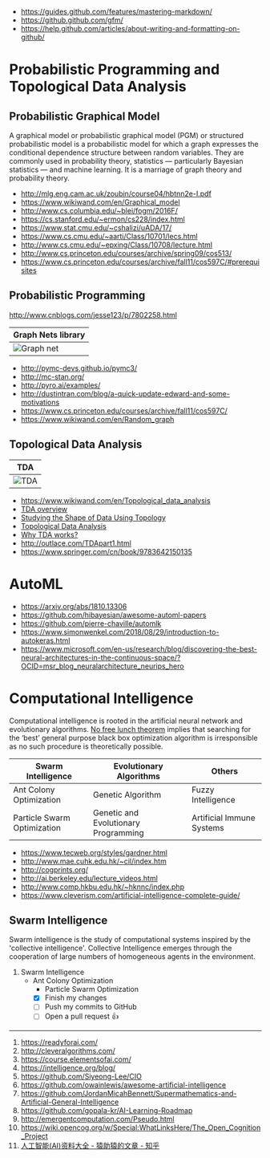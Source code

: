 * https://guides.github.com/features/mastering-markdown/
* https://github.github.com/gfm/
* https://help.github.com/articles/about-writing-and-formatting-on-github/


# Probabilistic Programming and Topological Data Analysis

## Probabilistic Graphical Model

A graphical model or probabilistic graphical model (PGM) or structured probabilistic model is a probabilistic model for which a graph expresses the conditional dependence structure between random variables. They are commonly used in probability theory, statistics — particularly Bayesian statistics — and machine learning.
It is a marriage of graph theory and probability theory.

+ http://mlg.eng.cam.ac.uk/zoubin/course04/hbtnn2e-I.pdf
+ https://www.wikiwand.com/en/Graphical_model
+ http://www.cs.columbia.edu/~blei/fogm/2016F/
+ https://cs.stanford.edu/~ermon/cs228/index.html
+ https://www.stat.cmu.edu/~cshalizi/uADA/17/
+ https://www.cs.cmu.edu/~aarti/Class/10701/lecs.html
+ http://www.cs.cmu.edu/~epxing/Class/10708/lecture.html
+ http://www.cs.princeton.edu/courses/archive/spring09/cos513/
+ https://www.cs.princeton.edu/courses/archive/fall11/cos597C/#prerequisites

## Probabilistic Programming

http://www.cnblogs.com/jesse123/p/7802258.html

|Graph Nets library |
|-------------------|
|![Graph net](https://raw.githubusercontent.com/Hulalazz/graph_nets/master/images/graph-nets-deepmind-shortest-path0.gif)|

* http://pymc-devs.github.io/pymc3/
* http://mc-stan.org/
* http://pyro.ai/examples/
* http://dustintran.com/blog/a-quick-update-edward-and-some-motivations
* https://www.cs.princeton.edu/courses/archive/fall11/cos597C/
* https://www.wikiwand.com/en/Random_graph

## Topological Data Analysis

|TDA|
|---|
|![TDA](https://pic4.zhimg.com/v2-bca1bc948527745f786d80427fd816f1_1200x500.jpg)|

* https://www.wikiwand.com/en/Topological_data_analysis
* [TDA overview](https://perfectial.com/blog/topological-data-analysis-overview/)
* [Studying the Shape of Data Using Topology](https://www.ias.edu/ideas/2013/lesnick-topological-data-analysis)
* [Topological Data Analysis](https://dsweb.siam.org/The-Magazine/Article/topological-data-analysis-1)
* [Why TDA works?](https://www.ayasdi.com/blog/bigdata/why-topological-data-analysis-works/)
* http://outlace.com/TDApart1.html
* https://www.springer.com/cn/book/9783642150135

# AutoML

* https://arxiv.org/abs/1810.13306
* https://github.com/hibayesian/awesome-automl-papers
* https://github.com/pierre-chaville/automlk
* https://www.simonwenkel.com/2018/08/29/introduction-to-autokeras.html
* https://www.microsoft.com/en-us/research/blog/discovering-the-best-neural-architectures-in-the-continuous-space/?OCID=msr_blog_neuralarchitecture_neurips_hero

# Computational Intelligence

Computational intelligence is rooted in the artificial neural network and evolutionary algorithms.
[No free lunch theorem](https://www.wikiwand.com/en/No_free_lunch_in_search_and_optimization) implies  that searching for the ‘best’ general purpose black box optimization algorithm is irresponsible as no such procedure is theoretically possible.

Swarm Intelligence | Evolutionary Algorithms| Others
------------------ | -----------------------|-------
Ant Colony Optimization | Genetic Algorithm |Fuzzy Intelligence
Particle Swarm Optimization |  Genetic and Evolutionary Programming| Artificial Immune Systems

* https://www.tecweb.org/styles/gardner.html
* http://www.mae.cuhk.edu.hk/~cil/index.htm
* http://cogprints.org/
* http://ai.berkeley.edu/lecture_videos.html
* http://www.comp.hkbu.edu.hk/~hknnc/index.php
* https://www.cleverism.com/artificial-intelligence-complete-guide/

## Swarm Intelligence

Swarm intelligence is the study of computational systems inspired by the
'collective intelligence'. Collective Intelligence emerges through the cooperation of large numbers of homogeneous agents in the environment.

1. Swarm Intelligence
   - Ant Colony Optimization
     - Particle Swarm Optimization
     - [x] Finish my changes
     - [ ] Push my commits to GitHub
     - [ ] Open a pull request :+1:
***

1. https://readyforai.com/
2. http://cleveralgorithms.com/
3. https://course.elementsofai.com/
4. https://intelligence.org/blog/
5. https://github.com/Siyeong-Lee/CIO
6. https://github.com/owainlewis/awesome-artificial-intelligence
7. https://github.com/JordanMicahBennett/Supermathematics-and-Artificial-General-Intelligence
8. https://github.com/gopala-kr/AI-Learning-Roadmap
9. http://emergentcomputation.com/Pseudo.html
10. https://wiki.opencog.org/w/Special:WhatLinksHere/The_Open_Cognition_Project
11. [人工智能(AI)资料大全 - 猿助猿的文章 - 知乎](https://zhuanlan.zhihu.com/p/26183036)
